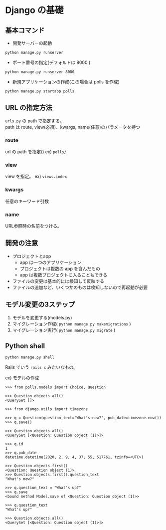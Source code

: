 # Django の基礎
## 基本コマンド
- 開発サーバーの起動
```
python manage.py runserver
```

- ポート番号の指定(デフォルトは 8000 )
```
python manage.py runserver 8080
```

- 新規アプリケーションの作成(この場合は polls を作成)
```
python manage.py startapp polls
```

## URL の指定方法
`urls.py` の path で指定する。  
path は route, view(必須)、kwargs, name(任意)のパラメータを持つ

### route
url の path を指定()
ex) `polls/`

### view
view を指定。
ex) `views.index`

### kwargs
任意のキーワード引数

### name
URL参照時の名前をつける。

## 開発の注意
- プロジェクトとapp
  - app は一つのアプリケーション
  - プロジェクトは複数の app を含んだもの
  - app は複数プロジェクトに入ることもできる
- ファイルの変更は基本的には検知して反映する
- ファイルの追加など、いくつかのものは検知しないので再起動が必要

## モデル変更の3ステップ
1. モデルを変更する(models.py)
2. マイグレーション作成( `python manage.py makemigrations` )
3. マイグレーション実行( `python manage.py migrate` )

## Python shell
```
python manage.py shell
```

Rails でいう `rails c` みたいなもの。

ex) モデルの作成

```
>>> from polls.models import Choice, Question

>>> Question.objects.all()
<QuerySet []>

>>> from django.utils import timezone

>>> q = Question(question_text="What's new?", pub_date=timezone.now())
>>> q.save()

>>> Question.objects.all()
<QuerySet [<Question: Question object (1)>]>

>>> q.id
1
>>> q.pub_date
datetime.datetime(2020, 2, 9, 4, 37, 55, 517761, tzinfo=<UTC>)

>>> Question.objects.first()
<Question: Question object (1)>
>>> Question.objects.first().question_text
"What's new?"

>>> q.question_text = "What's up?"
>>> q.save
<bound method Model.save of <Question: Question object (1)>>

>>> q.question_text
"What's up?"

>>> Question.objects.all()
<QuerySet [<Question: Question object (1)>]>
```
